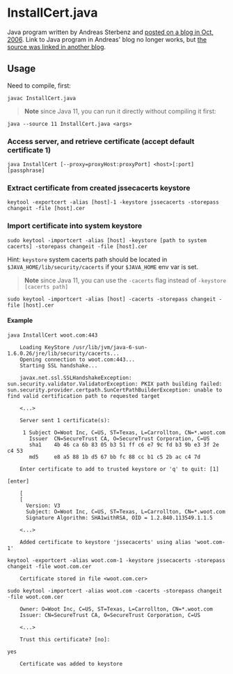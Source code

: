 # InstallCert.java

Java program written by Andreas Sterbenz and [posted on a blog in Oct, 2006](http://web.archive.org/web/20061108195331/http://blogs.sun.com/andreas/entry/no_more_unable_to_find). Link to Java program in Andreas' blog no longer works, but [the source was linked in another blog](https://web.archive.org/web/20190831085142/http://nodsw.com/blog/leeland/2006/12/06-no-more-unable-find-valid-certification-path-requested-target).


## Usage

Need to compile, first:
```
javac InstallCert.java
```

>**Note** since Java 11, you can run it directly without compiling it first:

```
java --source 11 InstallCert.java <args>
```


### Access server, and retrieve certificate (accept default certificate 1)

```
java InstallCert [--proxy=proxyHost:proxyPort] <host>[:port] [passphrase]
```


### Extract certificate from created jssecacerts keystore

```
keytool -exportcert -alias [host]-1 -keystore jssecacerts -storepass changeit -file [host].cer
```


### Import certificate into system keystore

```
sudo keytool -importcert -alias [host] -keystore [path to system cacerts] -storepass changeit -file [host].cer
```

Hint: `keystore` system cacerts path should be located in `$JAVA_HOME/lib/security/cacerts` if your `$JAVA_HOME` env var is set.

>**Note** since Java 11, you can use the `-cacerts` flag instead of `-keystore [cacerts path]`

```
sudo keytool -importcert -alias [host] -cacerts -storepass changeit -file [host].cer
```


#### Example

```
java InstallCert woot.com:443

    Loading KeyStore /usr/lib/jvm/java-6-sun-1.6.0.26/jre/lib/security/cacerts...
    Opening connection to woot.com:443...
    Starting SSL handshake...

    javax.net.ssl.SSLHandshakeException: sun.security.validator.ValidatorException: PKIX path building failed: sun.security.provider.certpath.SunCertPathBuilderException: unable to find valid certification path to requested target

    <...>

    Server sent 1 certificate(s):

     1 Subject O=Woot Inc, C=US, ST=Texas, L=Carrollton, CN=*.woot.com
       Issuer  CN=SecureTrust CA, O=SecureTrust Corporation, C=US
       sha1    4b 46 ca 6b 83 05 b3 51 ff c6 e7 9c fd b3 9b e3 3f 2e c4 53 
       md5     e8 a5 88 1b d5 67 bb fc 88 cc b1 c5 2b ac c4 7d 

    Enter certificate to add to trusted keystore or 'q' to quit: [1]

[enter]

    [
    [
      Version: V3
      Subject: O=Woot Inc, C=US, ST=Texas, L=Carrollton, CN=*.woot.com
      Signature Algorithm: SHA1withRSA, OID = 1.2.840.113549.1.1.5

    <...>

    Added certificate to keystore 'jssecacerts' using alias 'woot.com-1'

keytool -exportcert -alias woot.com-1 -keystore jssecacerts -storepass changeit -file woot.com.cer

    Certificate stored in file <woot.com.cer>
  
sudo keytool -importcert -alias woot.com -cacerts -storepass changeit -file woot.com.cer

    Owner: O=Woot Inc, C=US, ST=Texas, L=Carrollton, CN=*.woot.com
    Issuer: CN=SecureTrust CA, O=SecureTrust Corporation, C=US
  
    <...>
  
    Trust this certificate? [no]:
  
yes

    Certificate was added to keystore
```
